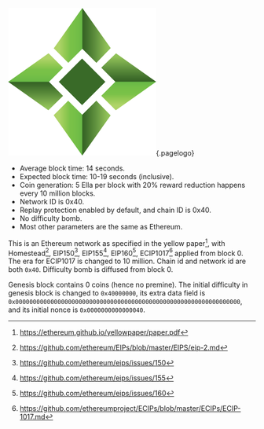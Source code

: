 ![Logo](/uploads/logo.png "Logo"){.pagelogo}
<!-- TITLE: Technical Informations -->
<!-- SUBTITLE: A stable Ethereum-like network with no premine and no dev fees -->

* Average block time: 14 seconds.
* Expected block time: 10-19 seconds (inclusive).
* Coin generation: 5 Ella per block with 20% reward reduction happens every 10 million blocks.
* Network ID is 0x40.
* Replay protection enabled by default, and chain ID is 0x40.
* No difficulty bomb.
* Most other parameters are the same as Ethereum.

This is an Ethereum network as specified in the yellow paper[^1], with Homestead[^2], EIP150[^3], EIP155[^4], EIP160[^5], ECIP1017[^6]
applied from block 0. 
The era for ECIP1017 is changed to 10 million. Chain id and network id are both `0x40`. Difficulty bomb is diffused from block 0.

Genesis block contains 0 coins (hence no premine). The initial difficulty in genesis block is changed to `0x40000000`, its extra data field is
`0x0000000000000000000000000000000000000000000000000000000000000000`, and its initial nonce is `0x0000000000000040`.
[^1]: https://ethereum.github.io/yellowpaper/paper.pdf
[^2]: https://github.com/ethereum/EIPs/blob/master/EIPS/eip-2.md
[^3]: https://github.com/ethereum/eips/issues/150
[^4]: https://github.com/ethereum/eips/issues/155
[^5]: https://github.com/ethereum/eips/issues/160
[^6]: https://github.com/ethereumproject/ECIPs/blob/master/ECIPs/ECIP-1017.md
